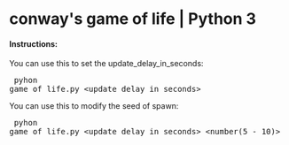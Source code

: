 # conway's game of life | Python 3

<h4>Instructions:</h4>

You can use this to set the update_delay_in_seconds:
    <pre>
        pyhon game_of_life.py <update_delay_in_seconds>
    </pre>
    
You can use this to modify the seed of spawn:
    <pre>
        pyhon game_of_life.py \<update_delay_in_seconds> <number(5 - 10)>
    </pre>
